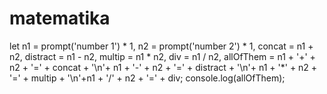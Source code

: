 # matematika

let n1 = prompt('number 1') * 1,
n2 = prompt('number 2') * 1,
concat = n1 + n2,
distract = n1 - n2,
multip = n1 * n2,
div = n1 / n2,
allOfThem = n1 + '+' + n2 + '=' + concat + '\n'+ n1 + '-' + n2 + '=' + distract + '\n'+ n1 + '*' + n2 + '=' + multip + '\n'+n1 + '/' + n2 + '=' + div;
console.log(allOfThem);

